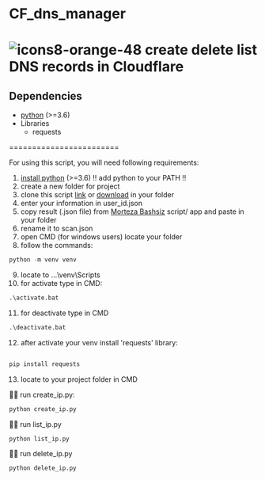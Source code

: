 # CF_dns_manager
![icons8-orange-48](https://user-images.githubusercontent.com/52942515/227340008-faeeb65b-507e-40cf-b3a7-fd740ee38cb9.png) create delete list DNS records in Cloudflare
========================
## Dependencies

- [python](https://www.python.org/downloads/) (>=3.6)
- Libraries
  - requests

========================

For using this script, you will need following requirements:
1. [install python](https://www.python.org/downloads/) (>=3.6) :bangbang: add python to your PATH :bangbang:
2. create a new folder for project
3. clone this script [link](https://github.com/ImanMontajabi/CF_dns_manager.git) or [download](https://github.com/ImanMontajabi/CF_dns_manager/archive/refs/heads/main.zip) in your folder
4. enter your information in user_id.json
5. copy result (.json file) from [Morteza Bashsiz](https://github.com/MortezaBashsiz/CFScanner) script/ app and paste in your folder
6. rename it to scan.json
7. open CMD (for windows users) locate your folder
8. follow the commands:
```python
python -m venv venv
```
9. locate to ...\venv\Scripts
10. for activate type in CMD:
```cmd
.\activate.bat
```
11. for deactivate type in CMD
```cmd
.\deactivate.bat
```
12. after activate your venv install 'requests' library:
```python

pip install requests
```
13. locate to your project folder in CMD 

:running_man: run create_ip.py:
```python
python create_ip.py
```
:running_man: run list_ip.py
```python
python list_ip.py
```
:running_man: run delete_ip.py
```python
python delete_ip.py
```
